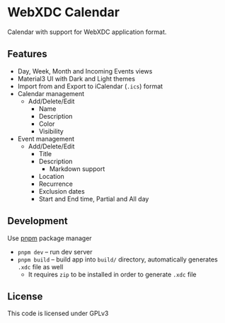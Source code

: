 # WebXDC Calendar

Calendar with support for WebXDC application format.

## Features

- Day, Week, Month and Incoming Events views
- Material3 UI with Dark and Light themes
- Import from and Export to iCalendar (`.ics`) format
- Calendar management
  - Add/Delete/Edit
    - Name
    - Description
    - Color
    - Visibility
- Event management
  - Add/Delete/Edit
    - Title
    - Description
      - Markdown support
    - Location
    - Recurrence
    - Exclusion dates
    - Start and End time, Partial and All day

## Development

Use [pnpm](https://pnpm.io/) package manager

- `pnpm dev` – run dev server
- `pnpm build` – build app into `build/` directory, automatically generates
  `.xdc` file as well
  - It requires `zip` to be installed in order to generate `.xdc` file

## License

This code is licensed under GPLv3
